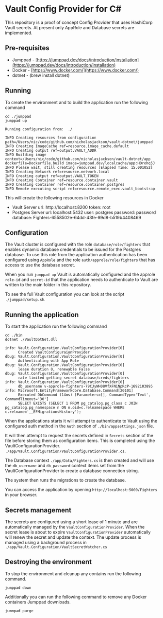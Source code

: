 # Vault Config Provider for C#

This repository is a proof of concept Config Provider that uses HashiCorp Vault secrets.
At present only AppRole and Database secrets are implemented.

## Pre-requisites
* Jumppad - [https://jumppad.dev/docs/introduction/installation](https://jumppad.dev/docs/introduction/installation)
* Docker - [https://www.docker.com/](https://www.docker.com/)
* dotnet - (brew install dotnet)

## Running

To create the environment and to build the application run the following command

```shell
cd ./jumppad
jumppad up
```

```shell
Running configuration from:  ./

INFO Creating resources from configuration path=/Users/nic/code/github.com/nicholasjackson/vault-dotnet/jumppad
INFO Creating ImageCache ref=resource.image_cache.default
INFO Creating output ref=output.VAULT_ADDR
INFO Building image context=/Users/nic/code/github.com/nicholasjackson/vault-dotnet/app dockerfile=Dockerfile.build image=jumppad.dev/localcache/app:HOrohq5J
INFO Please wait, still creating resources [Elapsed Time: 15.001052]
INFO Creating Network ref=resource.network.local
INFO Creating output ref=output.VAULT_TOKEN
INFO Creating Container ref=resource.container.vault
INFO Creating Container ref=resource.container.postgres
INFO Remote executing script ref=resource.remote_exec.vault_bootstrap
```

This will create the following resources in Docker

* Vault Server url: http://localhost:8200 token: root 
* Postgres Server url: localhost:5432 user: postgres password: password database: Fighters-6558502e-64dd-43fe-99d8-b519b4408469

## Configuration

The Vault cluster is configured with the role `database/role/fighters` that enables dynamic 
database credentials to be issued for the Postgres database. To use this role from the application
authentication has been configured using `AppRole` and the role `auth/approle/role/fighters` that 
has access to use the database secret.

When you run `jumppad up` Vault is automatically configured and the approle `role-id` and `secret-id`
that the application needs to authenticate to Vault are written to the main folder in this repository.

To see the full Vault configuration you can look at the script `./jumppad/setup.sh`.

## Running the application

To start the application run the following command

```shell
cd ./bin
dotnet ./VaultDotNet.dll
```

```shell
info: Vault.Configuration.VaultConfigurationProvider[0]
      Created VaultConfiguraionProvider
dbug: Vault.Configuration.VaultConfigurationProvider[0]
      Authenticating with App Role
dbug: Vault.Configuration.VaultConfigurationProvider[0]
      lease duration 0, renewable False
dbug: Vault.Configuration.VaultConfigurationProvider[0]
      rate limited getting secret database/creds/fighters
info: Vault.Configuration.VaultConfigurationProvider[0]
      db_username v-approle-fighters-79CJyWH08VfXFNiNpRcP-1692103895
info: Microsoft.EntityFrameworkCore.Database.Command[20101]
      Executed DbCommand (14ms) [Parameters=[], CommandType='Text', CommandTimeout='30']
      SELECT EXISTS (SELECT 1 FROM pg_catalog.pg_class c JOIN pg_catalog.pg_namespace n ON n.oid=c.relnamespace WHERE c.relname='__EFMigrationsHistory');
```

When the applications starts it will attempt to authenticate to Vault using the
configured auth method in the `Auth` section of `./bin/appsettings.json` file.

It will then attempt to request the secrets defined in `Secrets` section of the file
before storing them as configuration items. This is completed using the VaultConfigurationProvider.
`./app/Vault.Configuration/VaultConfigurationProvider.cs`.

The Database context `./app/Data/Fighters.cs` is then created and will use the `db_username` and `db_password`
context items set from the VaultConfigurationProvider to create a database connection string.

The system then runs the migrations to create the database.

You can access the application by opening `http://localhost:5000/Fighters` in your browser.

## Secrets management

The secrets are configured using a short lease of 1 minute and are automatically
managed by the `VaultConfigurationProvider`. When the secret lease is about to expire
`VaultConfigurationProvider` automatically will renew the secret and update the context.
The update process is managed using a background process in `./app/Vault.Configuration/VaultSecretWatcher.cs`

## Destroying the environment

To stop the environment and cleanup any contains run the following command.

```shell
jumppad down
```

Additionally you can run the following command to remove any Docker containers 
Jumppad downloads.

```shell
jummpad purge
```